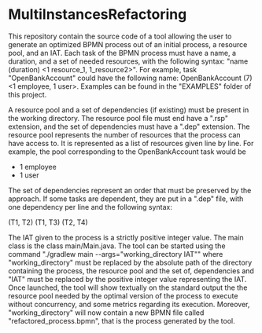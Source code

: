 # MultiInstancesRefactoring
This repository contain the source code of a tool allowing the user to generate an optimized BPMN process
out of an initial process, a resource pool, and an IAT.
Each task of the BPMN process must have a name, a duration, and a set of needed resources, with the following
syntax: "name (duration) <1 resource_1, 1_resource2>".
For example, task "OpenBankAccount" could have the following name: OpenBankAccount (7) <1 employee, 1 user>.
Examples can be found in the "EXAMPLES" folder of this project.

A resource pool and a set of dependencies (if existing) must be present in the working directory.
The resource pool file must end have a ".rsp" extension, and the set of dependencies must have a ".dep" extension.
The resource pool represents the number of resources that the process can have access to.
It is represented as a list of resources given line by line.
For example, the pool corresponding to the OpenBankAccount task would be

- 1 employee
- 1 user

The set of dependencies represent an order that must be preserved by the approach.
If some tasks are dependent, they are put in a ".dep" file, with one dependency per line and the following syntax:

(T1, T2)
(T1, T3)
(T2, T4)

The IAT given to the process is a strictly positive integer value.
The main class is the class main/Main.java.
The tool can be started using the command "./gradlew main --args="working_directory IAT"" where "working_directory"
must be replaced by the absolute path of the directory containing the process, the resource pool and the set of,
dependencies and "IAT" must be replaced by the positive integer value representing the IAT.
Once launched, the tool will show textually on the standard output the the resource pool needed by the optimal
version of the process to execute without concurrency, and some metrics regarding its execution.
Moreover, "working_directory" will now contain a new BPMN file called "refactored_process.bpmn", that is the
process generated by the tool.
